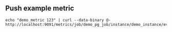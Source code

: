 ## Push example metric

```shell
echo "demo_metric 123" | curl --data-binary @- http://localhost:9091/metrics/job/demo_pg_job/instance/demo_instance/event/add
```